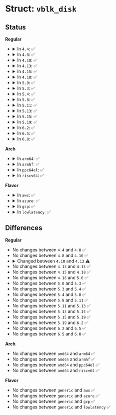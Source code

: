 # Struct: <code>vblk_disk</code>

## Status
<b>Regular</b>
<ul>
<li>
<details>
<summary>In <code>4.4</code>: ✅</summary>

```c
struct vblk_disk {
    u8 disk_id[16];
    u8 alt_name[128];
};
```
</details>
</li>
<li>
<details>
<summary>In <code>4.8</code>: ✅</summary>

```c
struct vblk_disk {
    u8 disk_id[16];
    u8 alt_name[128];
};
```
</details>
</li>
<li>
<details>
<summary>In <code>4.10</code>: ✅</summary>

```c
struct vblk_disk {
    u8 disk_id[16];
    u8 alt_name[128];
};
```
</details>
</li>
<li>
<details>
<summary>In <code>4.13</code>: ✅</summary>

```c
struct vblk_disk {
    uuid_t disk_id;
    u8 alt_name[128];
};
```
</details>
</li>
<li>
<details>
<summary>In <code>4.15</code>: ✅</summary>

```c
struct vblk_disk {
    uuid_t disk_id;
    u8 alt_name[128];
};
```
</details>
</li>
<li>
<details>
<summary>In <code>4.18</code>: ✅</summary>

```c
struct vblk_disk {
    uuid_t disk_id;
    u8 alt_name[128];
};
```
</details>
</li>
<li>
<details>
<summary>In <code>5.0</code>: ✅</summary>

```c
struct vblk_disk {
    uuid_t disk_id;
    u8 alt_name[128];
};
```
</details>
</li>
<li>
<details>
<summary>In <code>5.3</code>: ✅</summary>

```c
struct vblk_disk {
    uuid_t disk_id;
    u8 alt_name[128];
};
```
</details>
</li>
<li>
<details>
<summary>In <code>5.4</code>: ✅</summary>

```c
struct vblk_disk {
    uuid_t disk_id;
    u8 alt_name[128];
};
```
</details>
</li>
<li>
<details>
<summary>In <code>5.8</code>: ✅</summary>

```c
struct vblk_disk {
    uuid_t disk_id;
    u8 alt_name[128];
};
```
</details>
</li>
<li>
<details>
<summary>In <code>5.11</code>: ✅</summary>

```c
struct vblk_disk {
    uuid_t disk_id;
    u8 alt_name[128];
};
```
</details>
</li>
<li>
<details>
<summary>In <code>5.13</code>: ✅</summary>

```c
struct vblk_disk {
    uuid_t disk_id;
    u8 alt_name[128];
};
```
</details>
</li>
<li>
<details>
<summary>In <code>5.15</code>: ✅</summary>

```c
struct vblk_disk {
    uuid_t disk_id;
    u8 alt_name[128];
};
```
</details>
</li>
<li>
<details>
<summary>In <code>5.19</code>: ✅</summary>

```c
struct vblk_disk {
    uuid_t disk_id;
    u8 alt_name[128];
};
```
</details>
</li>
<li>
<details>
<summary>In <code>6.2</code>: ✅</summary>

```c
struct vblk_disk {
    uuid_t disk_id;
    u8 alt_name[128];
};
```
</details>
</li>
<li>
<details>
<summary>In <code>6.5</code>: ✅</summary>

```c
struct vblk_disk {
    uuid_t disk_id;
    u8 alt_name[128];
};
```
</details>
</li>
<li>
<details>
<summary>In <code>6.8</code>: ✅</summary>

```c
struct vblk_disk {
    uuid_t disk_id;
    u8 alt_name[128];
};
```
</details>
</li>
</ul>
<b>Arch</b>
<ul>
<li>
<details>
<summary>In <code>arm64</code>: ✅</summary>

```c
struct vblk_disk {
    uuid_t disk_id;
    u8 alt_name[128];
};
```
</details>
</li>
<li>
<details>
<summary>In <code>armhf</code>: ✅</summary>

```c
struct vblk_disk {
    uuid_t disk_id;
    u8 alt_name[128];
};
```
</details>
</li>
<li>
<details>
<summary>In <code>ppc64el</code>: ✅</summary>

```c
struct vblk_disk {
    uuid_t disk_id;
    u8 alt_name[128];
};
```
</details>
</li>
<li>
<details>
<summary>In <code>riscv64</code>: ✅</summary>

```c
struct vblk_disk {
    uuid_t disk_id;
    u8 alt_name[128];
};
```
</details>
</li>
</ul>
<b>Flavor</b>
<ul>
<li>
<details>
<summary>In <code>aws</code>: ✅</summary>

```c
struct vblk_disk {
    uuid_t disk_id;
    u8 alt_name[128];
};
```
</details>
</li>
<li>
<details>
<summary>In <code>azure</code>: ✅</summary>

```c
struct vblk_disk {
    uuid_t disk_id;
    u8 alt_name[128];
};
```
</details>
</li>
<li>
<details>
<summary>In <code>gcp</code>: ✅</summary>

```c
struct vblk_disk {
    uuid_t disk_id;
    u8 alt_name[128];
};
```
</details>
</li>
<li>
<details>
<summary>In <code>lowlatency</code>: ✅</summary>

```c
struct vblk_disk {
    uuid_t disk_id;
    u8 alt_name[128];
};
```
</details>
</li>
</ul>

## Differences
<b>Regular</b>
<ul>
<li>
No changes between <code>4.4</code> and <code>4.8</code> ✅
</li>
<li>
No changes between <code>4.8</code> and <code>4.10</code> ✅
</li>
<li>
<details>
<summary>Changed between <code>4.10</code> and <code>4.13</code> ⚠️</summary>
<ul>
<li>
<b>Field type changed. </b>
<code>u8 disk_id[16]</code> ➡️ <code>uuid_t disk_id</code>
</li>
</ul>
</details>
</li>
<li>
No changes between <code>4.13</code> and <code>4.15</code> ✅
</li>
<li>
No changes between <code>4.15</code> and <code>4.18</code> ✅
</li>
<li>
No changes between <code>4.18</code> and <code>5.0</code> ✅
</li>
<li>
No changes between <code>5.0</code> and <code>5.3</code> ✅
</li>
<li>
No changes between <code>5.3</code> and <code>5.4</code> ✅
</li>
<li>
No changes between <code>5.4</code> and <code>5.8</code> ✅
</li>
<li>
No changes between <code>5.8</code> and <code>5.11</code> ✅
</li>
<li>
No changes between <code>5.11</code> and <code>5.13</code> ✅
</li>
<li>
No changes between <code>5.13</code> and <code>5.15</code> ✅
</li>
<li>
No changes between <code>5.15</code> and <code>5.19</code> ✅
</li>
<li>
No changes between <code>5.19</code> and <code>6.2</code> ✅
</li>
<li>
No changes between <code>6.2</code> and <code>6.5</code> ✅
</li>
<li>
No changes between <code>6.5</code> and <code>6.8</code> ✅
</li>
</ul>
<b>Arch</b>
<ul>
<li>
No changes between <code>amd64</code> and <code>arm64</code> ✅
</li>
<li>
No changes between <code>amd64</code> and <code>armhf</code> ✅
</li>
<li>
No changes between <code>amd64</code> and <code>ppc64el</code> ✅
</li>
<li>
No changes between <code>amd64</code> and <code>riscv64</code> ✅
</li>
</ul>
<b>Flavor</b>
<ul>
<li>
No changes between <code>generic</code> and <code>aws</code> ✅
</li>
<li>
No changes between <code>generic</code> and <code>azure</code> ✅
</li>
<li>
No changes between <code>generic</code> and <code>gcp</code> ✅
</li>
<li>
No changes between <code>generic</code> and <code>lowlatency</code> ✅
</li>
</ul>
